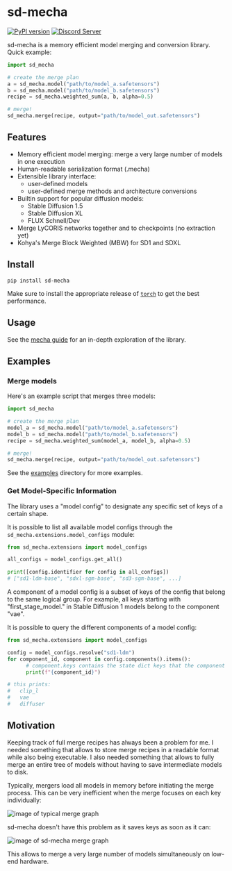 # sd-mecha

[![PyPI version](https://badge.fury.io/py/sd-mecha.svg)](https://badge.fury.io/py/sd-mecha)
[![Discord Server](https://dcbadge.vercel.app/api/server/2EPaw6fxxm?style=flat)](https://discord.gg/invite/2EPaw6fxxm)

sd-mecha is a memory efficient model merging and conversion library. Quick example:

```python
import sd_mecha

# create the merge plan
a = sd_mecha.model("path/to/model_a.safetensors")
b = sd_mecha.model("path/to/model_b.safetensors")
recipe = sd_mecha.weighted_sum(a, b, alpha=0.5)

# merge!
sd_mecha.merge(recipe, output="path/to/model_out.safetensors")
```

## Features

- Memory efficient model merging: merge a very large number of models in one execution
- Human-readable serialization format (.mecha)
- Extensible library interface:
  - user-defined models
  - user-defined merge methods and architecture conversions
- Builtin support for popular diffusion models:
  - Stable Diffusion 1.5
  - Stable Diffusion XL
  - FLUX Schnell/Dev
- Merge LyCORIS networks together and to checkpoints (no extraction yet)
- Kohya's Merge Block Weighted (MBW) for SD1 and SDXL

## Install

```commandline
pip install sd-mecha
```

Make sure to install the appropriate release of [`torch`](https://pytorch.org/get-started/locally/) to get the best performance.

## Usage

See the [mecha guide](docs/guide) for an in-depth exploration of the library.

## Examples

### Merge models

Here's an example script that merges three models:

```python
import sd_mecha

# create the merge plan
model_a = sd_mecha.model("path/to/model_a.safetensors")
model_b = sd_mecha.model("path/to/model_b.safetensors")
recipe = sd_mecha.weighted_sum(model_a, model_b, alpha=0.5)

# merge!
sd_mecha.merge(recipe, output="path/to/model_out.safetensors")
```

See the [examples](/examples) directory for more examples.

### Get Model-Specific Information

The library uses a "model config" to designate any specific set of keys of a certain shape.

It is possible to list all available model configs through the `sd_mecha.extensions.model_configs` module:

```python
from sd_mecha.extensions import model_configs

all_configs = model_configs.get_all()

print([config.identifier for config in all_configs])
# ["sd1-ldm-base", "sdxl-sgm-base", "sd3-sgm-base", ...]
```

A component of a model config is a subset of keys of the config that belong to the same logical group.
For example, all keys starting with "first_stage_model." in Stable Diffusion 1 models belong to the component "vae".

It is possible to query the different components of a model config:

```python
from sd_mecha.extensions import model_configs

config = model_configs.resolve("sd1-ldm")
for component_id, component in config.components().items():
      # component.keys contains the state dict keys that the component owns
      print(f"{component_id}")

# this prints:
#   clip_l
#   vae
#   diffuser
```

## Motivation

Keeping track of full merge recipes has always been a problem for me.
I needed something that allows to store merge recipes in a readable format while also being executable.
I also needed something that allows to fully merge an entire tree of models without having to save intermediate models to disk.

Typically, mergers load all models in memory before initiating the merge process.
This can be very inefficient when the merge focuses on each key individually:

![image of typical merge graph](/media/memory-gone.PNG)

sd-mecha doesn't have this problem as it saves keys as soon as it can:

![image of sd-mecha merge graph](/media/did-you-see-something.PNG)

This allows to merge a very large number of models simultaneously on low-end hardware.
